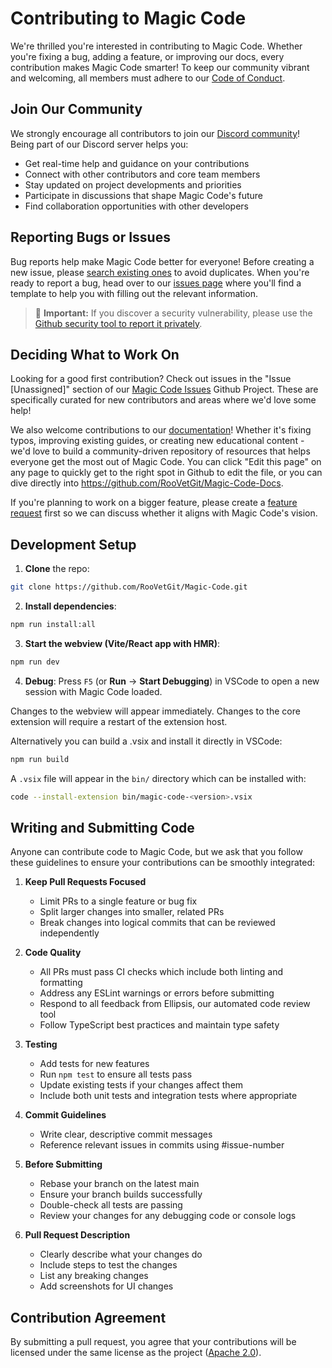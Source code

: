 # Contributing to Magic Code

We're thrilled you're interested in contributing to Magic Code. Whether you're fixing a bug, adding a feature, or improving our docs, every contribution makes Magic Code smarter! To keep our community vibrant and welcoming, all members must adhere to our [Code of Conduct](CODE_OF_CONDUCT.md).

## Join Our Community

We strongly encourage all contributors to join our [Discord community](https://discord.gg/roocode)! Being part of our Discord server helps you:

- Get real-time help and guidance on your contributions
- Connect with other contributors and core team members
- Stay updated on project developments and priorities
- Participate in discussions that shape Magic Code's future
- Find collaboration opportunities with other developers

## Reporting Bugs or Issues

Bug reports help make Magic Code better for everyone! Before creating a new issue, please [search existing ones](https://github.com/RooVetGit/Magic-Code/issues) to avoid duplicates. When you're ready to report a bug, head over to our [issues page](https://github.com/RooVetGit/Magic-Code/issues/new/choose) where you'll find a template to help you with filling out the relevant information.

<blockquote class='warning-note'>
     🔐 <b>Important:</b> If you discover a security vulnerability, please use the <a href="https://github.com/RooVetGit/Magic-Code/security/advisories/new">Github security tool to report it privately</a>.
</blockquote>

## Deciding What to Work On

Looking for a good first contribution? Check out issues in the "Issue [Unassigned]" section of our [Magic Code Issues](https://github.com/orgs/RooVetGit/projects/1) Github Project. These are specifically curated for new contributors and areas where we'd love some help!

We also welcome contributions to our [documentation](https://docs.roocode.com/)! Whether it's fixing typos, improving existing guides, or creating new educational content - we'd love to build a community-driven repository of resources that helps everyone get the most out of Magic Code. You can click "Edit this page" on any page to quickly get to the right spot in Github to edit the file, or you can dive directly into https://github.com/RooVetGit/Magic-Code-Docs.

If you're planning to work on a bigger feature, please create a [feature request](https://github.com/RooVetGit/Magic-Code/discussions/categories/feature-requests?discussions_q=is%3Aopen+category%3A%22Feature+Requests%22+sort%3Atop) first so we can discuss whether it aligns with Magic Code's vision.

## Development Setup

1. **Clone** the repo:

```sh
git clone https://github.com/RooVetGit/Magic-Code.git
```

2. **Install dependencies**:

```sh
npm run install:all
```

3. **Start the webview (Vite/React app with HMR)**:

```sh
npm run dev
```

4. **Debug**:
   Press `F5` (or **Run** → **Start Debugging**) in VSCode to open a new session with Magic Code loaded.

Changes to the webview will appear immediately. Changes to the core extension will require a restart of the extension host.

Alternatively you can build a .vsix and install it directly in VSCode:

```sh
npm run build
```

A `.vsix` file will appear in the `bin/` directory which can be installed with:

```sh
code --install-extension bin/magic-code-<version>.vsix
```

## Writing and Submitting Code

Anyone can contribute code to Magic Code, but we ask that you follow these guidelines to ensure your contributions can be smoothly integrated:

1. **Keep Pull Requests Focused**

    - Limit PRs to a single feature or bug fix
    - Split larger changes into smaller, related PRs
    - Break changes into logical commits that can be reviewed independently

2. **Code Quality**

    - All PRs must pass CI checks which include both linting and formatting
    - Address any ESLint warnings or errors before submitting
    - Respond to all feedback from Ellipsis, our automated code review tool
    - Follow TypeScript best practices and maintain type safety

3. **Testing**

    - Add tests for new features
    - Run `npm test` to ensure all tests pass
    - Update existing tests if your changes affect them
    - Include both unit tests and integration tests where appropriate

4. **Commit Guidelines**

    - Write clear, descriptive commit messages
    - Reference relevant issues in commits using #issue-number

5. **Before Submitting**

    - Rebase your branch on the latest main
    - Ensure your branch builds successfully
    - Double-check all tests are passing
    - Review your changes for any debugging code or console logs

6. **Pull Request Description**
    - Clearly describe what your changes do
    - Include steps to test the changes
    - List any breaking changes
    - Add screenshots for UI changes

## Contribution Agreement

By submitting a pull request, you agree that your contributions will be licensed under the same license as the project ([Apache 2.0](LICENSE)).
